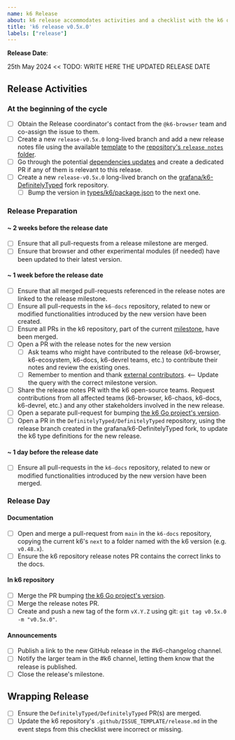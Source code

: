 ```yaml
---
name: k6 Release
about: k6 release accommodates activities and a checklist with the k6 open-source release process.
title: 'k6 release v0.5x.0'
labels: ["release"]
---
```


**Release Date**:

25th May 2024 <<  TODO: WRITE HERE THE UPDATED RELEASE DATE

## Release Activities

### At the beginning of the cycle

- [ ] Obtain the Release coordinator's contact from the `@k6-browser` team and co-assign the issue to them.
- [ ] Create a new `release-v0.5x.0` long-lived branch and add a new release notes file using the available [template](/grafana/k6/tree/master/release%20notes/template.md) to the [repository's `release notes` folder](/grafana/k6/tree/master/release%20notes).
- [ ] Go through the potential [dependencies updates](Dependencies.md) and create a dedicated PR if any of them is relevant to this release.
- [ ] Create a new `release-v0.5x.0` long-lived branch on the [grafana/k6-DefinitelyTyped](https://github.com/grafana/k6-DefinitelyTyped) fork repository.
    - [ ] Bump the version in [types/k6/package.json](https://github.com/grafana/k6-DefinitelyTyped/blob/master/types/k6/package.json#L4) to the next one.

### Release Preparation

#### ~ 2 weeks before the release date

- [ ] Ensure that all pull-requests from a release milestone are merged.
- [ ] Ensure that browser and other experimental modules (if needed) have been updated to their latest version.

#### ~ 1 week before the release date

- [ ] Ensure that all merged pull-requests referenced in the release notes are linked to the release milestone.
- [ ] Ensure all pull-requests in the `k6-docs` repository, related to new or modified functionalities introduced by the new version have been created.
- [ ] Ensure all PRs in the k6 repository, part of the current [milestone](https://github.com/grafana/k6/milestones), have been merged.
- [ ] Open a PR with the release notes for the new version
  - [ ] Ask teams who might have contributed to the release (k6-browser, k6-ecosystem, k6-docs, k6-devrel teams, etc.) to contribute their notes and review the existing ones.
  - [ ] Remember to mention and thank [external contributors](https://github.com/search?q=user%3Agrafana+repo%3Ak6+milestone%3A%22v0.51.0%22+-author%3Amstoykov+-author%3Aoleiade+-author%3Ana--+-author%3Acodebien+-author%3Aolegbespalov+-author%3Aandrewslotin+-author%3Ajoanlopez+-author%3Aankur22+-author%3Ainancgumus+-author%3Aszkiba+-author%3Adependabot%5Bbot%5D&type=pullrequests). <-- Update the query with the correct milestone version.
- [ ] Share the release notes PR with the k6 open-source teams. Request contributions from all affected teams (k6-browser, k6-chaos, k6-docs, k6-devrel, etc.) and any other stakeholders involved in the new release.
- [ ] Open a separate pull-request for bumping [the k6 Go project's version](https://github.com/grafana/k6/blob/master/lib/consts/consts.go#L11).
- [ ] Open a PR in the `DefinitelyTyped/DefinitelyTyped` repository, using the release branch created in the grafana/k6-DefinitelyTyped fork, to update the k6 type definitions for the new release.

#### ~ 1 day before the release date

- [ ] Ensure all pull-requests in the `k6-docs` repository, related to new or modified functionalities introduced by the new version have been merged.

### Release Day

#### Documentation

- [ ] Open and merge a pull-request from `main` in the `k6-docs` repository, copying the current k6's `next` to a folder named with the k6 version (e.g. `v0.48.x`).
- [ ] Ensure the k6 repository release notes PR contains the correct links to the docs.

#### In k6 repository

- [ ] Merge the PR bumping [the k6 Go project's version](https://github.com/grafana/k6/blob/9fa50b2d1f259cdccff5cc7bc18a236d31c345ac/lib/consts/consts.go#L11).
- [ ] Merge the release notes PR.
- [ ] Create and push a new tag of the form `vX.Y.Z` using git: `git tag v0.5x.0 -m "v0.5x.0"`.

#### Announcements

- [ ] Publish a link to the new GitHub release in the #k6-changelog channel.
- [ ] Notify the larger team in the #k6 channel, letting them know that the release is published.
- [ ] Close the release's milestone.

## Wrapping Release

- [ ] Ensure the `DefinitelyTyped/DefinitelyTyped` PR(s) are merged.
- [ ] Update the k6 repository's `.github/ISSUE_TEMPLATE/release.md` in the event steps from this checklist were incorrect or missing.
